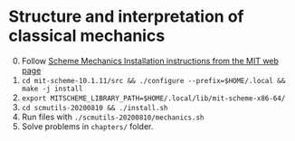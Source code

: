 # Structure and interpretation of classical mechanics

0. Follow [Scheme Mechanics Installation instructions from the MIT web page](http://groups.csail.mit.edu/mac/users/gjs/6946/linux-install.htm)
1. `cd mit-scheme-10.1.11/src && ./configure --prefix=$HOME/.local && make -j install`
2. `export MITSCHEME_LIBRARY_PATH=$HOME/.local/lib/mit-scheme-x86-64/`
3. `cd scmutils-20200810 && ./install.sh`
4. Run files with `./scmutils-20200810/mechanics.sh`
4. Solve problems in `chapters/` folder.
